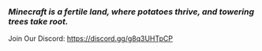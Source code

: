 ### _Minecraft is a fertile land, where potatoes thrive, and towering trees take root._

Join Our Discord: https://discord.gg/g8q3UHTpCP
